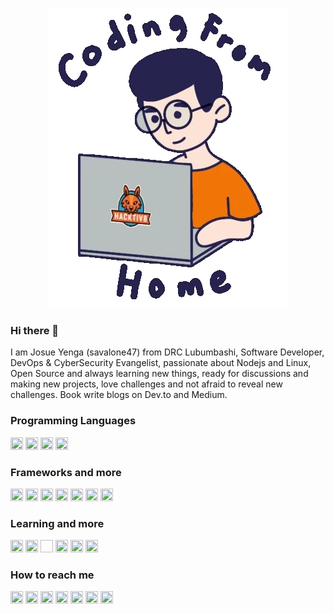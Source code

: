 <p align="center">
	<img src="https://raw.githubusercontent.com/ikismail/ikismail/master/user.gif"/>
</p>

### Hi there 👋

I am Josue Yenga (savalone47) from DRC Lubumbashi, Software Developer, DevOps & CyberSecurity Evangelist, passionate about Nodejs and Linux, Open Source and  always learning new things, ready for discussions and making new projects, love challenges and not afraid to reveal new challenges. Book write blogs on Dev.to and Medium.

### Programming Languages 
[<img src="https://seeklogo.com/images/T/typescript-logo-B29A3F462D-seeklogo.com.png" width="20" height="20"/>](https://www.typescriptlang.org/docs/home)
[<img src="https://encrypted-tbn0.gstatic.com/images?q=tbn%3AANd9GcQJSXDVf4VhhoQJe1lJkOno9MXtSyaSss8RvQ&usqp=CAU" width="20" height="20"/>](https://www.w3schools.com/js/default.asp)
[<img src="https://img-0.journaldunet.com/w7wTlL7Jz2N6yX4edTHoXxibY-E=/1280x/smart/ead0a7a3729547aba8dc36a9e81859d8/ccmcms-jdn/11515476.jpg" width="20" height="20"/>](https://docs.python.org/3/)
[<img src="https://upload.wikimedia.org/wikipedia/commons/thumb/1/18/ISO_C%2B%2B_Logo.svg/1200px-ISO_C%2B%2B_Logo.svg.png" width="20" height="20"/>](https://isocpp.org/)

### Frameworks and more
[<img src="https://cms-assets.tutsplus.com/uploads/users/12/posts/15557/preview_image/angular-js.png" width="20" height="20"/>](https://angular.io/)
[<img src="https://encrypted-tbn0.gstatic.com/images?q=tbn%3AANd9GcSv45sNepEzFyJrSgMXtl4ZoHA6Uj7wAlW_fw&usqp=CAU" width="20" height="20"/>](https://docs.nestjs.com/)
[<img src="https://expressjs.com/images/express-facebook-share.png" width="20" height="20"/>](https://expressjs.com/fr/4x/api.html)
[<img src="https://upload.wikimedia.org/wikipedia/commons/thumb/9/9a/Laravel.svg/1200px-Laravel.svg.png" width="20" height="20"/>](https://laravel.com/)
[<img src="https://upload.wikimedia.org/wikipedia/commons/thumb/9/91/Electron_Software_Framework_Logo.svg/1200px-Electron_Software_Framework_Logo.svg.png" width="20" height="20">](https://www.electronjs.org/docs)
[<img src="https://www.docker.com/sites/default/files/social/docker_facebook_share.png" width="20" height="20"/>](https://www.docker.com/)
[<img src="https://images.techhive.com/images/article/2017/02/owasp-100709974-large.jpg" width="20" height="20"/>](https://owasp.org/)

### Learning and more
[<img src="https://upload.wikimedia.org/wikipedia/commons/thumb/a/a7/React-icon.svg/1200px-React-icon.svg.png" width="20" height="20"/>](https://fr.reactjs.org/docs/getting-started.html)
[<img src="https://dart.dev/assets/shared/dart-logo-for-shares.png?2" width="20" height="20"/>](https://dart.dev/guides)
[<img scr="https://dustyjuhl.com/wp-content/uploads/2020/01/20200115-AzureDevOps_icons_banner.png"  width="20" height="20"/>](https://azure.microsoft.com/en-us/services/devops/)
[<img src="https://thumbor.sd-cdn.fr/QhexkptmRWOp_BYLcVID5z-go-I=/1200x630/cdn.sd-cdn.fr/wp-content/uploads/2019/04/AWS-Logo.jpg" width="20" height="20"/>](https://docs.aws.amazon.com/index.html?nc2=h_ql_doc_do)
[<img src="https://javatutorial.net/wp-content/uploads/2017/12/spring-featured-image.png" width="20" height="20" />](https://spring.io/)
[<img src="https://blog.ippon.tech/content/images/2018/04/jhipster-module-header.png"  width="20" height="20"/>](https://www.jhipster.tech/)

### How to reach me
[<img src="https://upload.wikimedia.org/wikipedia/fr/thumb/c/c8/Twitter_Bird.svg/590px-Twitter_Bird.svg.png" width="20" height="20"/>](https://twitter.com/JosueYenga)
[<img src="https://www.solutions-numeriques.com/wp-content/uploads/2015/01/linkedin-1424358279.png" width="20" height="20"/>](https://www.linkedin.com/in/josue-yenga/)
[<img src="https://img-0.journaldunet.com/A7RNFJ1azzxQzUQrMa1i2ZZk_tI=/1280x/smart/94921cf77910478eb14f776a453c4f33/ccmcms-jdn/11552779.jpg" width="20" height="20"/>](https://gitlab.com/savalone)
[<img src="https://consumer.southpacificislands.travel/wp-content/uploads/2019/08/Medium-Logo.jpg"  width="20" height="20"/>](https://medium.com/@josueyenga)
[<img src="https://gksander.com/_next/static/images/devto-cdbfbf1b7fe6435f56d2495bb2ee91d4.png" width="20" height="20" />](https://dev.to/josueyenga)
[<img src="https://xebialabs.com/wp-content/uploads/stack-overflow-for-teams.jpg" width="20" height="20"/>](https://stackoverflow.com/users/9016184/josue-yenga?tab=profile)
[<img src="https://upload.wikimedia.org/wikipedia/commons/thumb/9/91/Octicons-mark-github.svg/1200px-Octicons-mark-github.svg.png" width="20" height="20" />](https://github.com/Savalone47)


